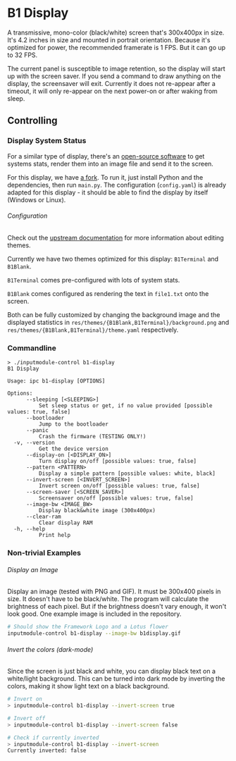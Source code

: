 # B1 Display

A transmissive, mono-color (black/white) screen that's 300x400px in size.
It's 4.2 inches in size and mounted in portrait orientation.
Because it's optimized for power, the recommended framerate is 1 FPS.
But it can go up to 32 FPS.

The current panel is susceptible to image retention, so the display will start
up with the screen saver. If you send a command to draw anything on the display,
the screensaver will exit.
Currently it does not re-appear after a timeout, it will only re-appear on the
next power-on or after waking from sleep.

## Controlling

### Display System Status

For a similar type of display, there's an
[open-source software](https://github.com/mathoudebine/turing-smart-screen-python)
to get systems stats, render them into an image file and send it to the screen.

For this display, we have [a fork](https://github.com/FrameworkComputer/lotus-smart-screen-python).
To run it, just install Python and the dependencies, then run `main.py`.
The configuration (`config.yaml`) is already adapted for this display - 
it should be able to find the display by itself (Windows or Linux).

###### Configuration

Check out the [upstream documentation](https://github.com/mathoudebine/turing-smart-screen-python/wiki/System-monitor-%3A-themes)
for more information about editing themes.

Currently we have two themes optimized for this display: `B1Terminal` and `B1Blank`.

`B1Terminal` comes pre-configured with lots of system stats.

`B1Blank` comes configured as rendering the text in `file1.txt` onto the screen.

Both can be fully customized by changing the background image and the displayed statistics
in `res/themes/{B1Blank,B1Terminal}/background.png` and `res/themes/{B1Blank,B1Terminal}/theme.yaml`
respectively.

### Commandline

```
> ./inputmodule-control b1-display
B1 Display

Usage: ipc b1-display [OPTIONS]

Options:
      --sleeping [<SLEEPING>]
          Set sleep status or get, if no value provided [possible values: true, false]
      --bootloader
          Jump to the bootloader
      --panic
          Crash the firmware (TESTING ONLY!)
  -v, --version
          Get the device version
      --display-on [<DISPLAY_ON>]
          Turn display on/off [possible values: true, false]
      --pattern <PATTERN>
          Display a simple pattern [possible values: white, black]
      --invert-screen [<INVERT_SCREEN>]
          Invert screen on/off [possible values: true, false]
      --screen-saver [<SCREEN_SAVER>]
          Screensaver on/off [possible values: true, false]
      --image-bw <IMAGE_BW>
          Display black&white image (300x400px)
      --clear-ram
          Clear display RAM
  -h, --help
          Print help
```

### Non-trivial Examples

###### Display an Image

Display an image (tested with PNG and GIF). It must be 300x400 pixels in size.
It doesn't have to be black/white. The program will calculate the brightness of
each pixel. But if the brightness doesn't vary enough, it won't look good. One
example image is included in the repository.

```sh
# Should show the Framework Logo and a Lotus flower
inputmodule-control b1-display --image-bw b1display.gif
```

###### Invert the colors (dark-mode)

Since the screen is just black and white, you can display black text on a
white/light background. This can be turned into dark mode by inverting the
colors, making it show light text on a black background.

```sh
# Invert on
> inputmodule-control b1-display --invert-screen true

# Invert off
> inputmodule-control b1-display --invert-screen false

# Check if currently inverted
> inputmodule-control b1-display --invert-screen
Currently inverted: false
```
